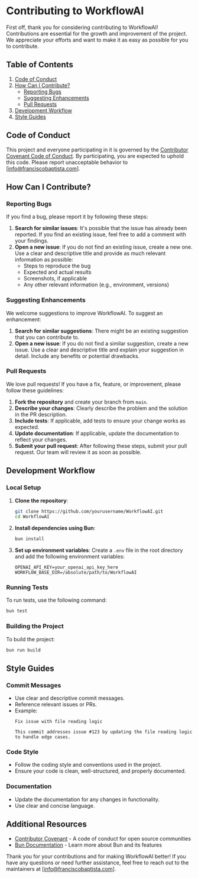 # Contributing to WorkflowAI

First off, thank you for considering contributing to WorkflowAI! Contributions are essential for the growth and improvement of the project. We appreciate your efforts and want to make it as easy as possible for you to contribute.

## Table of Contents

1. [Code of Conduct](#code-of-conduct)
2. [How Can I Contribute?](#how-can-i-contribute)
    - [Reporting Bugs](#reporting-bugs)
    - [Suggesting Enhancements](#suggesting-enhancements)
    - [Pull Requests](#pull-requests)
3. [Development Workflow](#development-workflow)
4. [Style Guides](#style-guides)

## Code of Conduct

This project and everyone participating in it is governed by the [Contributor Covenant Code of Conduct](CODE_OF_CONDUCT.md). By participating, you are expected to uphold this code. Please report unacceptable behavior to [info@franciscobaptista.com].

## How Can I Contribute?

### Reporting Bugs

If you find a bug, please report it by following these steps:

1. **Search for similar issues**: It's possible that the issue has already been reported. If you find an existing issue, feel free to add a comment with your findings.
2. **Open a new issue**: If you do not find an existing issue, create a new one. Use a clear and descriptive title and provide as much relevant information as possible:
    - Steps to reproduce the bug
    - Expected and actual results
    - Screenshots, if applicable
    - Any other relevant information (e.g., environment, versions)

### Suggesting Enhancements

We welcome suggestions to improve WorkflowAI. To suggest an enhancement:

1. **Search for similar suggestions**: There might be an existing suggestion that you can contribute to.
2. **Open a new issue**: If you do not find a similar suggestion, create a new issue. Use a clear and descriptive title and explain your suggestion in detail. Include any benefits or potential drawbacks.

### Pull Requests

We love pull requests! If you have a fix, feature, or improvement, please follow these guidelines:

1. **Fork the repository** and create your branch from `main`.
2. **Describe your changes**: Clearly describe the problem and the solution in the PR description.
3. **Include tests**: If applicable, add tests to ensure your change works as expected.
4. **Update documentation**: If applicable, update the documentation to reflect your changes.
5. **Submit your pull request**: After following these steps, submit your pull request. Our team will review it as soon as possible.

## Development Workflow

### Local Setup

1. **Clone the repository**:
    ```sh
    git clone https://github.com/yourusername/WorkflowAI.git
    cd WorkflowAI
    ```

2. **Install dependencies using Bun**:
    ```sh
    bun install
    ```

3. **Set up environment variables**:
    Create a `.env` file in the root directory and add the following environment variables:
    ```
    OPENAI_API_KEY=your_openai_api_key_here
    WORKFLOW_BASE_DIR=/absolute/path/to/WorkflowAI
    ```

### Running Tests

To run tests, use the following command:
```sh
bun test
```

### Building the Project

To build the project:
```sh
bun run build
```

## Style Guides

### Commit Messages

- Use clear and descriptive commit messages.
- Reference relevant issues or PRs.
- Example:
    ```
    Fix issue with file reading logic

    This commit addresses issue #123 by updating the file reading logic to handle edge cases.
    ```

### Code Style

- Follow the coding style and conventions used in the project.
- Ensure your code is clean, well-structured, and properly documented.

### Documentation

- Update the documentation for any changes in functionality.
- Use clear and concise language.

## Additional Resources

- [Contributor Covenant](https://www.contributor-covenant.org/) - A code of conduct for open source communities
- [Bun Documentation](https://bun.sh/docs) - Learn more about Bun and its features

Thank you for your contributions and for making WorkflowAI better! If you have any questions or need further assistance, feel free to reach out to the maintainers at [info@franciscobaptista.com].
